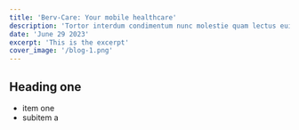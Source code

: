 ```yaml
---
title: 'Berv-Care: Your mobile healthcare'
description: 'Tortor interdum condimentum nunc molestie quam lectus euismod pulvinar risus. Cursus in odio aenean.'
date: 'June 29 2023'
excerpt: 'This is the excerpt'
cover_image: '/blog-1.png'
---
```


## Heading one

* item one
* subitem a